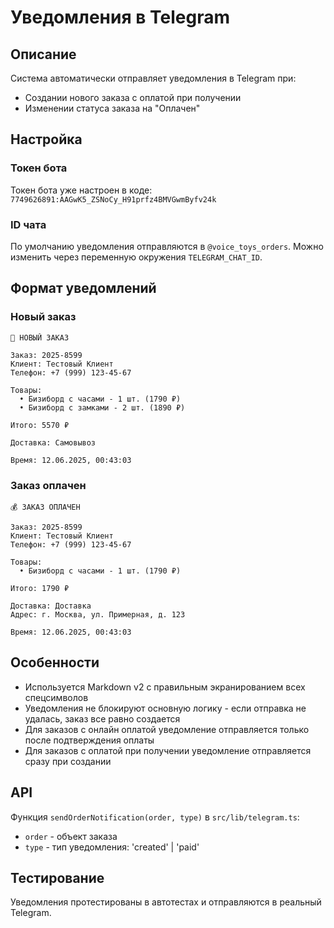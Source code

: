 # Уведомления в Telegram

## Описание

Система автоматически отправляет уведомления в Telegram при:

- Создании нового заказа с оплатой при получении
- Изменении статуса заказа на "Оплачен"

## Настройка

### Токен бота

Токен бота уже настроен в коде: `7749626891:AAGwK5_ZSNoCy_H91prfz4BMVGwmByfv24k`

### ID чата

По умолчанию уведомления отправляются в `@voice_toys_orders`.
Можно изменить через переменную окружения `TELEGRAM_CHAT_ID`.

## Формат уведомлений

### Новый заказ

```
🛒 НОВЫЙ ЗАКАЗ

Заказ: 2025-8599
Клиент: Тестовый Клиент
Телефон: +7 (999) 123-45-67

Товары:
  • Бизиборд с часами - 1 шт. (1790 ₽)
  • Бизиборд с замками - 2 шт. (1890 ₽)

Итого: 5570 ₽

Доставка: Самовывоз

Время: 12.06.2025, 00:43:03
```

### Заказ оплачен

```
💰 ЗАКАЗ ОПЛАЧЕН

Заказ: 2025-8599
Клиент: Тестовый Клиент
Телефон: +7 (999) 123-45-67

Товары:
  • Бизиборд с часами - 1 шт. (1790 ₽)

Итого: 1790 ₽

Доставка: Доставка
Адрес: г. Москва, ул. Примерная, д. 123

Время: 12.06.2025, 00:43:03
```

## Особенности

- Используется Markdown v2 с правильным экранированием всех спецсимволов
- Уведомления не блокируют основную логику - если отправка не удалась, заказ все равно создается
- Для заказов с онлайн оплатой уведомление отправляется только после подтверждения оплаты
- Для заказов с оплатой при получении уведомление отправляется сразу при создании

## API

Функция `sendOrderNotification(order, type)` в `src/lib/telegram.ts`:

- `order` - объект заказа
- `type` - тип уведомления: 'created' | 'paid'

## Тестирование

Уведомления протестированы в автотестах и отправляются в реальный Telegram.
